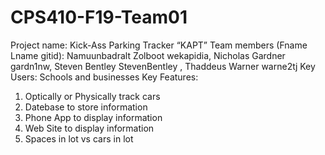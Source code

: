 # CPS410-F19-Team01

Project name: Kick-Ass Parking Tracker “KAPT”
Team members (Fname Lname gitid): Namuunbadralt Zolboot wekapidia, Nicholas Gardner gardn1nw, Steven Bentley StevenBentley , Thaddeus Warner warne2tj
Key Users: Schools and businesses
Key Features:
1. Optically or Physically track cars
2. Datebase to store information
3. Phone App to display information
4. Web Site to display information
5. Spaces in lot vs cars in lot
